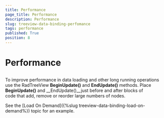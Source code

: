 ```yaml
---
title: Performance
page_title: Performance
description: Performance
slug: treeview-data-binding-perfomance
tags: performance
published: True
position: 8
---
```


# Performance



## 

To improve performance in data loading and other long running operations use the RadTreeView __BeginUpdate()__ and __EndUpdate()__ methods. Place __BeginUpdate()__ and __EndUpdate()__just before and after blocks of code that add, remove or reorder large numbers of nodes. 

See the [Load On Demand]({%slug treeview-data-binding-load-on-demand%}) topic for an example.
